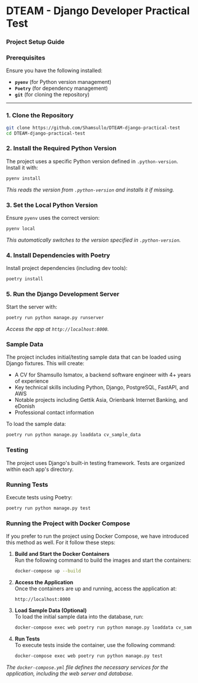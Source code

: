 # **DTEAM - Django Developer Practical Test**  
### **Project Setup Guide**  

### **Prerequisites**  
Ensure you have the following installed:  
- **`pyenv`** (for Python version management)  
- **`Poetry`** (for dependency management)  
- **`git`** (for cloning the repository)  

---

### **1. Clone the Repository**  
```bash
git clone https://github.com/Shamsullo/DTEAM-django-practical-test
cd DTEAM-django-practical-test
```

### **2. Install the Required Python Version**  
The project uses a specific Python version defined in `.python-version`. Install it with:  
```bash
pyenv install
```  
*This reads the version from `.python-version` and installs it if missing.*  

### **3. Set the Local Python Version**  
Ensure `pyenv` uses the correct version:  
```bash
pyenv local
```  
*This automatically switches to the version specified in `.python-version`.*  

### **4. Install Dependencies with Poetry**  
Install project dependencies (including dev tools):  
```bash
poetry install
```  

### **5. Run the Django Development Server**  
Start the server with:  
```bash
poetry run python manage.py runserver
```  
*Access the app at `http://localhost:8000`.*  


### **Sample Data**
The project includes initial/testing sample data that can be loaded using Django fixtures. 
This will create:
- A CV for Shamsullo Ismatov, a backend software engineer with 4+ years of experience
- Key technical skills including Python, Django, PostgreSQL, FastAPI, and AWS
- Notable projects including Gettik Asia, Orienbank Internet Banking, and eDonish
- Professional contact information

To load the sample data:
```bash
poetry run python manage.py loaddata cv_sample_data
```

### **Testing**
The project uses Django's built-in testing framework. Tests are organized within each app's directory.

### Running Tests
Execute tests using Poetry:
```bash
poetry run python manage.py test
```

### **Running the Project with Docker Compose**

If you prefer to run the project using Docker Compose, we have introduced this
method as well. For it follow these steps:

1. **Build and Start the Docker Containers**  
   Run the following command to build the images and start the containers:
   ```bash
   docker-compose up --build
   ```

2. **Access the Application**  
   Once the containers are up and running, access the application at:
   ```plaintext
   http://localhost:8000
   ```

3. **Load Sample Data (Optional)**  
   To load the initial sample data into the database, run:
   ```bash
   docker-compose exec web poetry run python manage.py loaddata cv_sample_data
   ```

4. **Run Tests**  
   To execute tests inside the container, use the following command:
   ```bash
   docker-compose exec web poetry run python manage.py test
   ```

*The `docker-compose.yml` file defines the necessary services for the
application, including the web server and database.*
